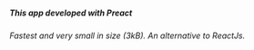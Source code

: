 <h5>This app developed with Preact </h5>
<h6>Fastest and very small in size (3kB). An alternative to ReactJs.</h6>
